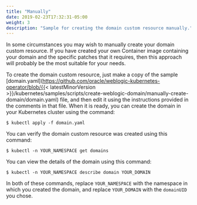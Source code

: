 ```yaml
---
title: "Manually"
date: 2019-02-23T17:32:31-05:00
weight: 3
description: "Sample for creating the domain custom resource manually."
---
```


In some circumstances you may wish to manually create your domain custom resource.  If you have created your own
Container image containing your domain and the specific patches that it requires, then this approach will probably
be the most suitable for your needs.

To create the domain custom resource, just make a copy of the sample [domain.yaml](https://github.com/oracle/weblogic-kubernetes-operator/blob/{{< latestMinorVersion >}}/kubernetes/samples/scripts/create-weblogic-domain/manually-create-domain/domain.yaml) file, and then edit
it using the instructions provided in the comments in that file.
When it is ready, you can create the domain in your Kubernetes cluster using the command:

```shell
$ kubectl apply -f domain.yaml
```

You can verify the domain custom resource was created using this command:

```shell
$ kubectl -n YOUR_NAMESPACE get domains
```

You can view the details of the domain using this command:

```shell
$ kubectl -n YOUR_NAMESPACE describe domain YOUR_DOMAIN
```

In both of these commands, replace `YOUR_NAMESPACE` with the namespace in which you created the domain, and
replace `YOUR_DOMAIN` with the `domainUID` you chose.
